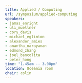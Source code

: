 ```yaml
---
title: Applied / Computing
url: /symposium/applied-computing
speakers:
- jamas_enright
- uli_muellner
- cory_davis
- michael_eglinton
- alexander_amies
- anantha_narayanan
- edmond_zhang
- joel_bancolita
- peter_hong
time: "1.45am -- 3.00pm"
location: Oceania room
chair: colin
---
```

